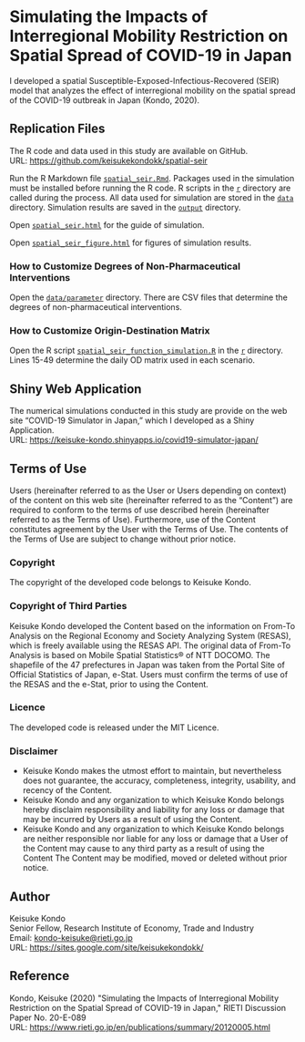 # Simulating the Impacts of Interregional Mobility Restriction on Spatial Spread of COVID-19 in Japan

I developed a spatial Susceptible-Exposed-Infectious-Recovered (SEIR) model that analyzes the effect of interregional mobility on the spatial spread of the COVID-19 outbreak in Japan (Kondo, 2020). 

## Replication Files
The R code and data used in this study are available on GitHub.  
URL: https://github.com/keisukekondokk/spatial-seir

Run the R Markdown file [`spatial_seir.Rmd`](./spatial_seir.Rmd). Packages used in the simulation must be installed before running the R code. R scripts in the [`r`](/r) directory are called during the process. All data used for simulation are stored in the [`data`](/data) directory. Simulation results are saved in the [`output`](/output) directory.

Open [`spatial_seir.html`](https://htmlpreview.github.io/?https://github.com/keisukekondokk/spatial-seir/blob/main/spatial_seir.html) for the guide of simulation.

Open [`spatial_seir_figure.html`](https://htmlpreview.github.io/?https://github.com/keisukekondokk/spatial-seir/blob/main/spatial_seir_figure.html) for figures of simulation results.

### How to Customize Degrees of Non-Pharmaceutical Interventions
Open the [`data/parameter`](/data/parameter) directory. There are CSV files that determine the degrees of non-pharmaceutical interventions. 

### How to Customize Origin-Destination Matrix
Open the R script [`spatial_seir_function_simulation.R`](/r/spatial_seir_function_simulation.R) in the [`r`](/r) directory. Lines 15-49 determine the daily OD matrix used in each scenario. 

## Shiny Web Application
The numerical simulations conducted in this study are provide on the web site “COVID-19 Simulator in Japan,” which I developed as a Shiny Application.  
URL: https://keisuke-kondo.shinyapps.io/covid19-simulator-japan/

## Terms of Use
Users (hereinafter referred to as the User or Users depending on context) of the content on this web site (hereinafter referred to as the “Content”) are required to conform to the terms of use described herein (hereinafter referred to as the Terms of Use). Furthermore, use of the Content constitutes agreement by the User with the Terms of Use. The contents of the Terms of Use are subject to change without prior notice.

### Copyright
The copyright of the developed code belongs to Keisuke Kondo.

### Copyright of Third Parties
Keisuke Kondo developed the Content based on the information on From-To Analysis on the Regional Economy and Society Analyzing System (RESAS), which is freely available using the RESAS API. The original data of From-To Analysis is based on Mobile Spatial Statistics&reg; of NTT DOCOMO. The shapefile of the 47 prefectures in Japan was taken from the Portal Site of Official Statistics of Japan, e-Stat. Users must confirm the terms of use of the RESAS and the e-Stat, prior to using the Content.

### Licence
The developed code is released under the MIT Licence.

### Disclaimer 
- Keisuke Kondo makes the utmost effort to maintain, but nevertheless does not guarantee, the accuracy, completeness, integrity, usability, and recency of the Content.
- Keisuke Kondo and any organization to which Keisuke Kondo belongs hereby disclaim responsibility and liability for any loss or damage that may be incurred by Users as a result of using the Content. 
- Keisuke Kondo and any organization to which Keisuke Kondo belongs are neither responsible nor liable for any loss or damage that a User of the Content may cause to any third party as a result of using the Content
The Content may be modified, moved or deleted without prior notice.

## Author
Keisuke Kondo  
Senior Fellow, Research Institute of Economy, Trade and Industry  
Email: kondo-keisuke@rieti.go.jp  
URL: https://sites.google.com/site/keisukekondokk/  

## Reference
Kondo, Keisuke (2020) "Simulating the Impacts of Interregional Mobility Restriction on the Spatial Spread of COVID-19 in Japan," RIETI Discussion Paper No. 20-E-089  
URL: https://www.rieti.go.jp/en/publications/summary/20120005.html  
